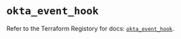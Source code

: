 # `okta_event_hook`

Refer to the Terraform Registory for docs: [`okta_event_hook`](https://registry.terraform.io/providers/okta/okta/3.46.0/docs/resources/event_hook).

